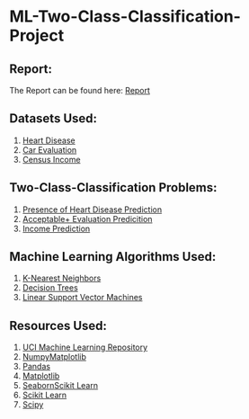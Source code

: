# ML-Two-Class-Classification-Project

## Report:
The Report can be found here: [Report]()

## Datasets Used:
  1. [Heart Disease](https://archive.ics.uci.edu/dataset/45/heart+disease)
  2. [Car Evaluation](https://archive.ics.uci.edu/dataset/19/car+evaluation)
  3. [Census Income](https://archive.ics.uci.edu/dataset/20/census+income)

## Two-Class-Classification Problems:
  1. [Presence of Heart Disease Prediction]()
  2. [Acceptable+ Evaluation Predicition]()
  3. [Income Prediction]()

## Machine Learning Algorithms Used:
  1. [K-Nearest Neighbors](https://scikit-learn.org/stable/modules/generated/sklearn.neighbors.KNeighborsClassifier.html)
  2. [Decision Trees](https://scikit-learn.org/stable/modules/generated/sklearn.tree.DecisionTreeClassifier.html)
  3. [Linear Support Vector Machines](https://scikit-learn.org/stable/modules/generated/sklearn.svm.LinearSVC.html)

## Resources Used:
  1. [UCI Machine Learning Repository](http://archive.ics.uci.edu/ml/datasets.html)
  2. [Numpy](http://www.numpy.org/)[Matplotlib](https://matplotlib.org/)
  3. [Pandas](https://pandas.pydata.org/)
  4. [Matplotlib](https://matplotlib.org/)
  5. [Seaborn](https://seaborn.pydata.org/)[Scikit Learn](https://scikit-learn.org)
  6. [Scikit Learn](https://scikit-learn.org)
  7. [Scipy](https://www.scipy.org/)
